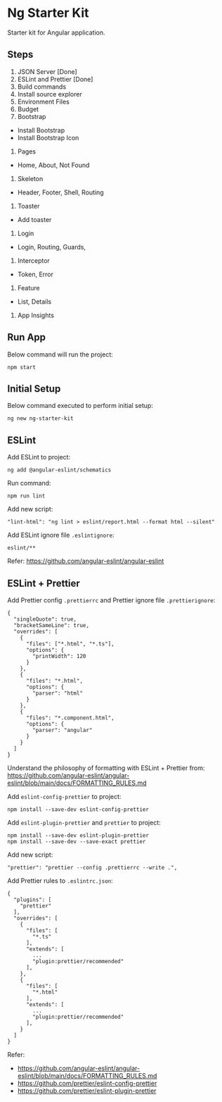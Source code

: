 # Ng Starter Kit

Starter kit for Angular application.

## Steps

1. JSON Server [Done]
1. ESLint and Prettier [Done]
1. Build commands
1. Install source explorer
1. Environment Files
1. Budget
1. Bootstrap

- Install Bootstrap
- Install Bootstrap Icon

1. Pages

- Home, About, Not Found

1. Skeleton

- Header, Footer, Shell, Routing

1. Toaster

- Add toaster

1. Login

- Login, Routing, Guards,

1. Interceptor

- Token, Error

1. Feature

- List, Details

1. App Insights

## Run App

Below command will run the project:

```
npm start
```

## Initial Setup

Below command executed to perform initial setup:

```
ng new ng-starter-kit
```

## ESLint

Add ESLint to project:

```
ng add @angular-eslint/schematics
```

Run command:

```
npm run lint
```

Add new script:

```
"lint-html": "ng lint > eslint/report.html --format html --silent"
```

Add ESLint ignore file `.eslintignore`:

```
eslint/**
```

Refer: https://github.com/angular-eslint/angular-eslint

## ESLint + Prettier

Add Prettier config `.prettierrc` and Prettier ignore file `.prettierignore`:

```
{
  "singleQuote": true,
  "bracketSameLine": true,
  "overrides": [
    {
      "files": ["*.html", "*.ts"],
      "options": {
        "printWidth": 120
      }
    },
    {
      "files": "*.html",
      "options": {
        "parser": "html"
      }
    },
    {
      "files": "*.component.html",
      "options": {
        "parser": "angular"
      }
    }
  ]
}
```

Understand the philosophy of formatting with ESLint + Prettier from:
https://github.com/angular-eslint/angular-eslint/blob/main/docs/FORMATTING_RULES.md

Add `eslint-config-prettier` to project:

```
npm install --save-dev eslint-config-prettier
```

Add `eslint-plugin-prettier` and `prettier` to project:

```
npm install --save-dev eslint-plugin-prettier
npm install --save-dev --save-exact prettier
```

Add new script:

```
"prettier": "prettier --config .prettierrc --write .",
```

Add Prettier rules to `.eslintrc.json`:

```
{
  "plugins": [
    "prettier"
  ],
  "overrides": [
    {
      "files": [
        "*.ts"
      ],
      "extends": [
        ...
        "plugin:prettier/recommended"
      ],
    },
    {
      "files": [
        "*.html"
      ],
      "extends": [
        ...
        "plugin:prettier/recommended"
      ],
    }
  ]
}

```

Refer:

- https://github.com/angular-eslint/angular-eslint/blob/main/docs/FORMATTING_RULES.md
- https://github.com/prettier/eslint-config-prettier
- https://github.com/prettier/eslint-plugin-prettier
